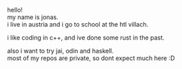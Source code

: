hello! <br>
my name is jonas.<br>
i live in austria and i go to school at the htl villach.<br>

i like coding in c++, and ive done some rust in the past.<br>

also i want to try jai, odin and haskell.<br>
most of my repos are private, so dont expect much here :D
